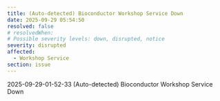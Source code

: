 ```yaml
---
title: (Auto-detected) Bioconductor Workshop Service Down
date: 2025-09-29 05:54:50
resolved: false
# resolvedWhen: 
# Possible severity levels: down, disrupted, notice
severity: disrupted
affected:
  - Workshop Service
section: issue
---
```


2025-09-29-01-52-33 (Auto-detected) Bioconductor Workshop Service Down

